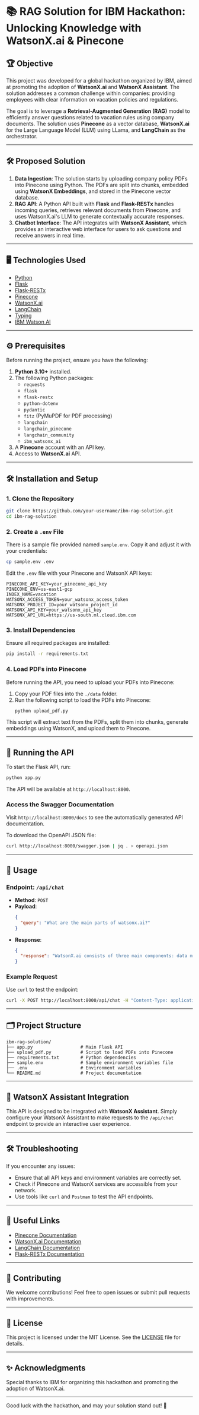 # 📚 RAG Solution for IBM Hackathon: Unlocking Knowledge with WatsonX.ai & Pinecone

## 🏆 Objective
This project was developed for a global hackathon organized by IBM, aimed at promoting the adoption of **WatsonX.ai** and **WatsonX Assistant**. The solution addresses a common challenge within companies: providing employees with clear information on vacation policies and regulations. 

The goal is to leverage a **Retrieval-Augmented Generation (RAG)** model to efficiently answer questions related to vacation rules using company documents. The solution uses **Pinecone** as a vector database, **WatsonX.ai** for the Large Language Model (LLM) using LLama, and **LangChain** as the orchestrator. 

---

## 🛠️ Proposed Solution
1. **Data Ingestion**: The solution starts by uploading company policy PDFs into Pinecone using Python. The PDFs are split into chunks, embedded using **WatsonX Embeddings**, and stored in the Pinecone vector database.
2. **RAG API**: A Python API built with **Flask** and **Flask-RESTx** handles incoming queries, retrieves relevant documents from Pinecone, and uses WatsonX.ai's LLM to generate contextually accurate responses.
3. **Chatbot Interface**: The API integrates with **WatsonX Assistant**, which provides an interactive web interface for users to ask questions and receive answers in real time.

---

## 🖥️ Technologies Used
- [Python](https://www.python.org/)
- [Flask](https://flask.palletsprojects.com/)
- [Flask-RESTx](https://flask-restx.readthedocs.io/)
- [Pinecone](https://www.pinecone.io/)
- [WatsonX.ai](https://www.ibm.com/watsonx)
- [LangChain](https://python.langchain.com/)
- [Typing](https://docs.python.org/3/library/typing.html)
- [IBM Watson AI](https://cloud.ibm.com/docs/watsonx)

---

## ⚙️ Prerequisites
Before running the project, ensure you have the following:

1. **Python 3.10+** installed.
2. The following Python packages:
   - `requests`
   - `flask`
   - `flask-restx`
   - `python-dotenv`
   - `pydantic`
   - `fitz` (PyMuPDF for PDF processing)
   - `langchain`
   - `langchain_pinecone`
   - `langchain_community`
   - `ibm_watsonx_ai`
3. A **Pinecone** account with an API key.
4. Access to **WatsonX.ai** API.

---

## 🛠️ Installation and Setup

### 1. Clone the Repository
```bash
git clone https://github.com/your-username/ibm-rag-solution.git
cd ibm-rag-solution
```

### 2. Create a `.env` File
There is a sample file provided named `sample.env`. Copy it and adjust it with your credentials:
```bash
cp sample.env .env
```

Edit the `.env` file with your Pinecone and WatsonX API keys:
```
PINECONE_API_KEY=your_pinecone_api_key
PINECONE_ENV=us-east1-gcp
INDEX_NAME=vacation
WATSONX_ACCESS_TOKEN=your_watsonx_access_token
WATSONX_PROJECT_ID=your_watsonx_project_id
WATSONX_API_KEY=your_watsonx_api_key
WATSONX_API_URL=https://us-south.ml.cloud.ibm.com
```

### 3. Install Dependencies
Ensure all required packages are installed:
```bash
pip install -r requirements.txt
```

### 4. Load PDFs into Pinecone
Before running the API, you need to upload your PDFs into Pinecone:

1. Copy your PDF files into the `./data` folder.
2. Run the following script to load the PDFs into Pinecone:
   ```bash
   python upload_pdf.py
   ```

This script will extract text from the PDFs, split them into chunks, generate embeddings using WatsonX, and upload them to Pinecone.

---

## 🚀 Running the API
To start the Flask API, run:

```bash
python app.py
```

The API will be available at `http://localhost:8000`.

### Access the Swagger Documentation
Visit `http://localhost:8000/docs` to see the automatically generated API documentation.

To download the OpenAPI JSON file:
```bash
curl http://localhost:8000/swagger.json | jq . > openapi.json
```

---

## 📄 Usage

### Endpoint: `/api/chat`
- **Method**: `POST`
- **Payload**:
  ```json
  {
    "query": "What are the main parts of watsonx.ai?"
  }
  ```
- **Response**:
  ```json
  {
    "response": "WatsonX.ai consists of three main components: data management, AI model training, and deployment."
  }
  ```
 
### Example Request
Use `curl` to test the endpoint:
```bash
curl -X POST http://localhost:8000/api/chat -H "Content-Type: application/json" -d '{"query": "How do I apply for vacation?"}'
```

---

## 🗂️ Project Structure
```
ibm-rag-solution/
├── app.py                  # Main Flask API
├── upload_pdf.py           # Script to load PDFs into Pinecone
├── requirements.txt        # Python dependencies
├── sample.env              # Sample environment variables file
├── .env                    # Environment variables
└── README.md               # Project documentation
```

---

## 🤖 WatsonX Assistant Integration
This API is designed to be integrated with **WatsonX Assistant**. Simply configure your WatsonX Assistant to make requests to the `/api/chat` endpoint to provide an interactive user experience.

---

## 🛠️ Troubleshooting
If you encounter any issues:

- Ensure that all API keys and environment variables are correctly set.
- Check if Pinecone and WatsonX services are accessible from your network.
- Use tools like `curl` and `Postman` to test the API endpoints.

---

## 🔗 Useful Links
- [Pinecone Documentation](https://docs.pinecone.io/)
- [WatsonX.ai Documentation](https://cloud.ibm.com/docs/watsonx)
- [LangChain Documentation](https://python.langchain.com/)
- [Flask-RESTx Documentation](https://flask-restx.readthedocs.io/)

---

## 📢 Contributing
We welcome contributions! Feel free to open issues or submit pull requests with improvements.

---

## 📄 License
This project is licensed under the MIT License. See the [LICENSE](LICENSE) file for details.

---

## ✨ Acknowledgments
Special thanks to IBM for organizing this hackathon and promoting the adoption of WatsonX.ai.

---

Good luck with the hackathon, and may your solution stand out! 🚀
